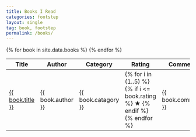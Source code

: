 ```yaml
---
title: Books I Read
categories: footstep
layout: single
tag: book, footstep
permalink: /books/
---
```

<script src="/assets/js/sortable.js"></script>
<link rel="stylesheet" href="{{ "/assets/css/sortable.css" | relative_url }}"/>

<!--- Ref: https://github.com/tofsjonas/sortable -->
<!--- Ref: https://github.com/Shopify/liquid/wiki/Liquid-for-Designers -->
<table class="sortable">
<thead>
  <tr>
    <th>Title</th>
    <th>Author</th>
    <th>Category</th>
    <th>Rating</th>
    <th>Comment</th>
    <th>Watch Year</th>
  </tr>
</thead>
<tbody>
{% for book in site.data.books %}
  <tr>
    <td><a href="https://isbndb.com/book/{{ book.isbn }}" class="solid-link" >{{ book.title }}</a></td>
    <td>{{ book.author }}</td>
    <td>{{ book.catagory }}</td>
    <td>
      {% for i in (1..5) %}
        {% if i <= book.rating %}
          &#9733;
        {% endif %}
      {% endfor %}
    </td>
    <td>{{ book.comment }}</td>
    <td>{{ book.watch_year }}</td>
  </tr>
{% endfor %}
</tbody>
</table>
